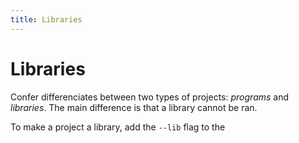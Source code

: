 ```yaml
---
title: Libraries
---
```


Libraries
=========

Confer differenciates between two types of projects: *programs* and *libraries*. The main difference is that a library cannot be ran.

To make a project a library, add the `--lib` flag to the 
